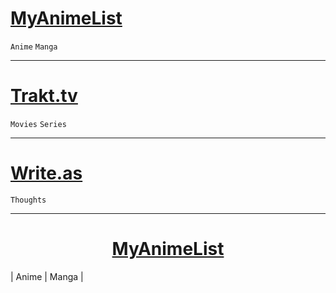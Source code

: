 # [MyAnimeList](https://myanimelist.net/profile/wasu-kun)  
`Anime` `Manga`

---

# [Trakt.tv](https://trakt.tv/users/wasu-tv)  
`Movies` `Series`

---

# [Write.as](https://write.as/wasu/)  
`Thoughts`

---

<h1 align="center"><a href="https://myanimelist.net/profile/wasu-kun">MyAnimeList</a></h1>
<span align="center">| Anime | Manga |</span>